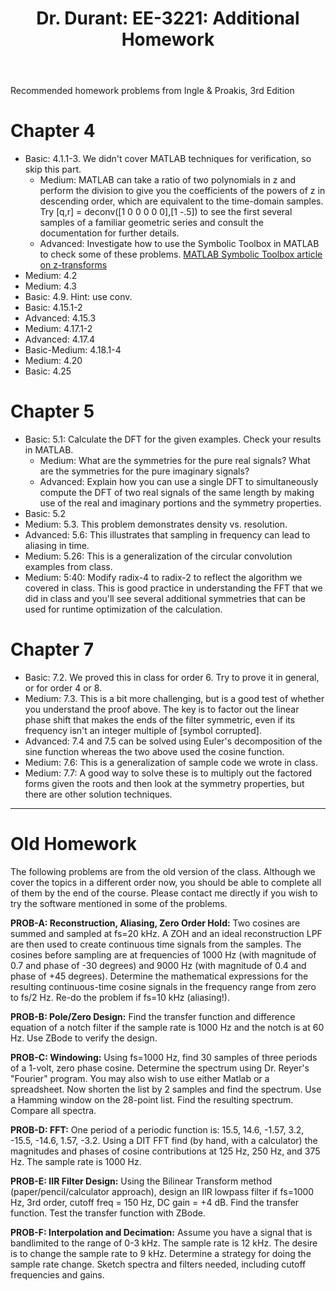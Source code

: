 ﻿---
title: "Dr. Durant: EE-3221: Additional Homework"
---

Recommended homework problems from Ingle & Proakis, 3rd Edition

# Chapter 4
* Basic: 4.1.1-3. We didn't cover MATLAB techniques for verification, so skip this part.
  * Medium: MATLAB can take a ratio of two polynomials in z and perform the division to give you the coefficients of the powers of z in descending order, which are equivalent to the time-domain samples. Try \[q,r\] = deconv(\[1 0 0 0 0 0\],\[1 -.5\]) to see the first several samples of a familiar geometric series and consult the documentation for further details.
  * Advanced: Investigate how to use the Symbolic Toolbox in MATLAB to check some of these problems. [MATLAB Symbolic Toolbox article on z-transforms](http://www.mathworks.com/help/symbolic/compute-z-transforms-and-inverse-z-transforms.html)
* Medium: 4.2
* Medium: 4.3
* Basic: 4.9.  Hint: use conv.
* Basic: 4.15.1-2
* Advanced: 4.15.3
* Medium: 4.17.1-2
* Advanced: 4.17.4
* Basic-Medium: 4.18.1-4
* Medium: 4.20
* Basic: 4.25
</ul>

# Chapter 5
* Basic: 5.1: Calculate the DFT for the given examples. Check your results in MATLAB.
  * Medium: What are the symmetries for the pure real signals? What are the symmetries for the pure imaginary signals?
  * Advanced: Explain how you can use a single DFT to simultaneously compute the DFT of two real signals of the same length by making use of the real and imaginary portions and the symmetry properties.
* Basic: 5.2
* Medium: 5.3. This problem demonstrates density vs. resolution.
* Advanced: 5.6: This illustrates that sampling in frequency can lead to aliasing in time.
* Medium: 5.26: This is a generalization of the circular convolution examples from class.
* Medium: 5:40: Modify radix-4 to radix-2 to reflect the algorithm we covered in class. This is good practice in understanding the FFT that we did in class and you'll see several additional symmetries that can be used for runtime optimization of the calculation.

# Chapter 7
* Basic: 7.2. We proved this in class for order 6. Try to prove it in general, or for order 4 or 8.
* Medium: 7.3. This is a bit more challenging, but is a good test of whether you understand the proof above. The key is to factor out the linear phase shift that makes the ends of the filter symmetric, even if its frequency isn't an integer multiple of \[symbol corrupted\].
* Advanced: 7.4 and 7.5 can be solved using Euler's decomposition of the sine function whereas the two above used the cosine function.
* Medium: 7.6: This is a generalization of sample code we wrote in class.
* Medium: 7.7: A good way to solve these is to multiply out the factored forms given the roots and then look at the symmetry properties, but there are other solution techniques.

<hr>

# Old Homework

The following problems are from the old version of the class. Although we cover the topics in a different order now, you should be able to complete all of them by the end of the course.
Please contact me directly if you wish to try the software mentioned in some of the problems.

<strong>PROB-A: Reconstruction, Aliasing, Zero Order Hold:</strong> Two cosines are summed and sampled at fs=20 kHz.  A ZOH and an ideal reconstruction LPF are then used to create continuous time signals from the samples.  The cosines before sampling are at frequencies of 1000 Hz (with magnitude of 0.7 and phase of -30 degrees) and 9000 Hz (with magnitude of 0.4 and phase of +45 degrees).  Determine the mathematical expressions for the resulting continuous-time cosine signals in the frequency range from zero to fs/2 Hz.  Re-do the problem if fs=10 kHz (aliasing!).

<strong>PROB-B: Pole/Zero Design:</strong> Find the transfer function and difference equation of a notch filter if the sample rate is 1000 Hz and the notch is at 60 Hz.  Use ZBode to verify the design.

<strong>PROB-C: Windowing:</strong> Using fs=1000 Hz, find 30 samples of three periods of a 1-volt, zero phase cosine.  Determine the spectrum using Dr. Reyer's "Fourier" program.  You may also wish to use either Matlab or a spreadsheet.  Now shorten the list by 2 samples and find the spectrum.  Use a Hamming window on the 28-point list.  Find the resulting spectrum.  Compare all spectra.

<strong>PROB-D: FFT:</strong> One period of a periodic function is:  15.5, 14.6, -1.57, 3.2, -15.5, -14.6, 1.57, -3.2.  Using a DIT FFT find (by hand, with a calculator) the magnitudes and phases of cosine contributions at 125 Hz, 250 Hz, and 375 Hz.  The sample rate is 1000 Hz.

<strong>PROB-E: IIR Filter Design:</strong> Using the Bilinear Transform method (paper/pencil/calculator approach), design an IIR lowpass filter if fs=1000 Hz, 3rd order, cutoff freq = 150 Hz, DC gain = +4 dB.  Find the transfer function.  Test the transfer function with ZBode.

<strong>PROB-F: Interpolation and Decimation:</strong> Assume you have a signal that is bandlimited to the range of 0-3 kHz.  The sample rate is 12 kHz.  The desire is to change the sample rate to 9 kHz.  Determine a strategy for doing the sample rate change.  Sketch spectra and filters needed, including cutoff frequencies and gains.
